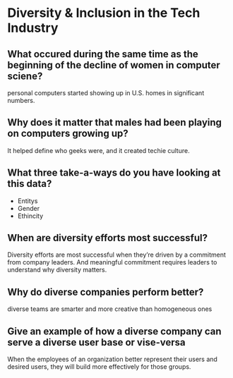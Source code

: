 # Diversity & Inclusion in the Tech Industry

## What occured during the same time as the beginning of the decline of women in computer sciene?

personal computers started showing up in U.S. homes in significant numbers.

## Why does it matter that males had been playing on computers growing up?

It helped define who geeks were, and it created techie culture.

## What three take-a-ways do you have looking at this data?

- Entitys
- Gender
- Ethincity

## When are diversity efforts most successful?

Diversity efforts are most successful when they’re driven by a commitment from company leaders. And meaningful commitment requires leaders to understand why diversity matters.

## Why do diverse companies perform better?

diverse teams are smarter and more creative than homogeneous ones

## Give an example of how a diverse company can serve a diverse user base or vise-versa

When the employees of an organization better represent their users and desired users, they will build more effectively for those groups.
